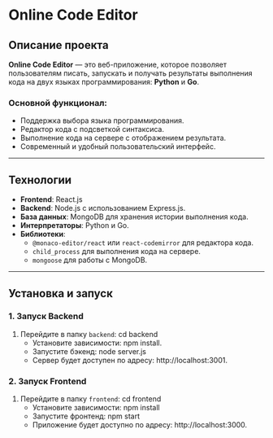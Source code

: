 # Online Code Editor

## Описание проекта

**Online Code Editor** — это веб-приложение, которое позволяет пользователям писать, запускать и получать результаты выполнения кода на двух языках программирования: **Python** и **Go**.

### Основной функционал:
- Поддержка выбора языка программирования.
- Редактор кода с подсветкой синтаксиса.
- Выполнение кода на сервере с отображением результата.
- Современный и удобный пользовательский интерфейс.

---

## Технологии

- **Frontend**: React.js
- **Backend**: Node.js с использованием Express.js.
- **База данных**: MongoDB для хранения истории выполнения кода.
- **Интерпретаторы**: Python и Go.
- **Библиотеки**:
    - `@monaco-editor/react` или `react-codemirror` для редактора кода.
    - `child_process` для выполнения кода на сервере.
    - `mongoose` для работы с MongoDB.

---

## Установка и запуск

### 1. Запуск Backend

1. Перейдите в папку `backend`: cd backend
   - Установите зависимости: npm install.
   - Запустите бэкенд:  node server.js
   - Сервер будет доступен по адресу: http://localhost:3001.

### 2. Запуск Frontend
1. Перейдите в папку `frontend`: cd frontend
   - Установите зависимости: npm install
   - Запустите фронтенд: npm start
   - Приложение будет доступно по адресу: http://localhost:3000.